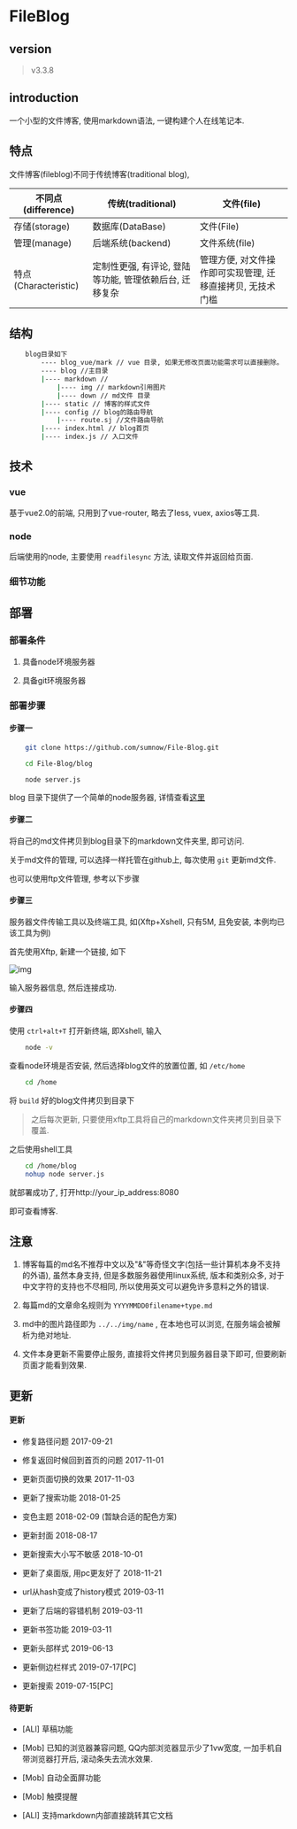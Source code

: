 # FileBlog

## version

> v3.3.8

## introduction

一个小型的文件博客, 使用markdown语法, 一键构建个人在线笔记本. 

## 特点

文件博客(fileblog)不同于传统博客(traditional blog), 

| 不同点(difference)   | 传统(traditional)                          | 文件(file)                                     |
|---------------------|--------------------------------------------|------------------------------------------------|
| 存储(storage)       | 数据库(DataBase)                            | 文件(File)                                     |
| 管理(manage)        | 后端系统(backend)                           | 文件系统(file)                                  |
| 特点(Characteristic) | 定制性更强, 有评论, 登陆等功能, 管理依赖后台, 迁移复杂 | 管理方便, 对文件操作即可实现管理, 迁移直接拷贝, 无技术门槛 |

## 结构

``` bash
    blog目录如下
        ---- blog_vue/mark // vue 目录, 如果无修改页面功能需求可以直接删除。 
        ---- blog //主目录
        |---- markdown //
            |---- img // markdown引用图片
            |---- down // md文件 目录
        |---- static // 博客的样式文件
        |---- config // blog的路由导航
            |---- route.sj //文件路由导航  
        |---- index.html // blog首页
        |---- index.js // 入口文件
```

## 技术

### vue

基于vue2.0的前端, 只用到了vue-router, 略去了less, vuex, axios等工具. 

### node

后端使用的node, 主要使用 `readfilesync` 方法, 读取文件并返回给页面. 

### 细节功能

## 部署

### 部署条件

1. 具备node环境服务器

2. 具备git环境服务器

### 部署步骤

#### 步骤一

```bash
    git clone https://github.com/sumnow/File-Blog.git

    cd File-Blog/blog

    node server.js
```

blog 目录下提供了一个简单的node服务器, 详情查看[这里](https://github.com/sumnow/simple-server)

#### 步骤二

将自己的md文件拷贝到blog目录下的markdown文件夹里, 即可访问. 

关于md文件的管理, 可以选择一样托管在github上, 每次使用 `git` 更新md文件. 

也可以使用ftp文件管理, 参考以下步骤

#### 步骤三

服务器文件传输工具以及终端工具, 如(Xftp+Xshell, 只有5M, 且免安装, 本例均已该工具为例)

首先使用Xftp, 新建一个链接, 如下

![img](../img/2017091901.png)

输入服务器信息, 然后连接成功. 

#### 步骤四

使用 `ctrl+alt+T` 打开新终端, 即Xshell, 输入

```bash
    node -v
```

查看node环境是否安装, 然后选择blog文件的放置位置, 如 `/etc/home` 

```bash
    cd /home
```

将 `build` 好的blog文件拷贝到目录下

> 之后每次更新, 只要使用xftp工具将自己的markdown文件夹拷贝到目录下覆盖. 

之后使用shell工具

```bash
    cd /home/blog
    nohup node server.js
```

就部署成功了, 打开http://your_ip_address:8080
    
即可查看博客. 

## 注意

1. 博客每篇的md名不推荐中文以及"&"等奇怪文字(包括一些计算机本身不支持的外语), 虽然本身支持, 但是多数服务器使用linux系统, 版本和类别众多, 对于中文字符的支持也不尽相同, 所以使用英文可以避免许多意料之外的错误. 

2. 每篇md的文章命名规则为 `YYYYMMDD0filename+type.md` 

3. md中的图片路径即为 `../../img/name` , 在本地也可以浏览, 在服务端会被解析为绝对地址. 

4. 文件本身更新不需要停止服务, 直接将文件拷贝到服务器目录下即可, 但要刷新页面才能看到效果. 

## 更新

#### 更新

* 修复路径问题 2017-09-21

* 修复返回时候回到首页的问题 2017-11-01

* 更新页面切换的效果 2017-11-03

* 更新了搜索功能 2018-01-25

* 变色主题 2018-02-09 (暂缺合适的配色方案)

* 更新封面 2018-08-17

* 更新搜索大小写不敏感 2018-10-01

* 更新了桌面版, 用pc更友好了 2018-11-21

* url从hash变成了history模式 2019-03-11

* 更新了后端的容错机制 2019-03-11

* 更新书签功能 2019-03-11

* 更新头部样式 2019-06-13

* 更新侧边栏样式 2019-07-17[PC]

* 更新搜索 2019-07-15[PC]

#### 待更新

* [ALl] 草稿功能

* [Mob] 已知的浏览器兼容问题, QQ内部浏览器显示少了1vw宽度, 一加手机自带浏览器打开后, 滚动条失去流水效果. 

* [Mob] 自动全面屏功能

* [Mob] 触摸提醒

* [ALl] 支持markdown内部直接跳转其它文档

